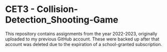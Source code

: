# CET3 - Collision-Detection_Shooting-Game
This repository contains assignments from the year 2022-2023, originally uploaded to my previous GitHub account. These were backed up after that account was deleted due to the expiration of a school-granted subscription.
